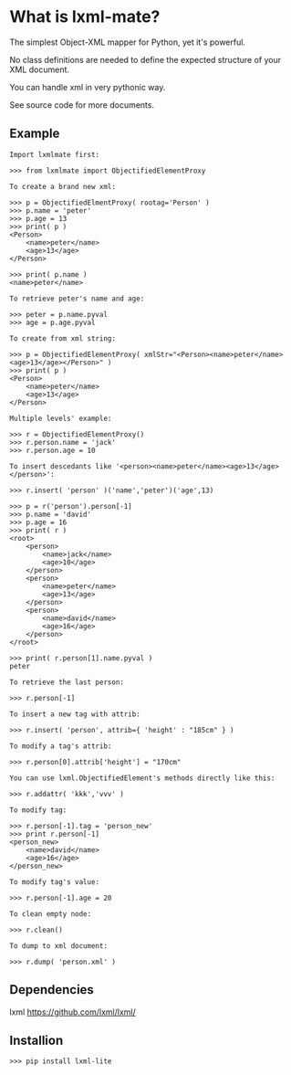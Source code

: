 
What is lxml-mate?
=================

The simplest Object-XML mapper for Python, yet it's powerful.

No class definitions are needed to define the expected structure of your XML document.

You can handle xml in very pythonic way.

See source code for more documents.


Example
-------

	Import lxmlmate first:

	>>> from lxmlmate import ObjectifiedElementProxy
	
	To create a brand new xml:

    >>> p = ObjectifiedElmentProxy( rootag='Person' )
    >>> p.name = 'peter'
    >>> p.age = 13
    >>> print( p )
    <Person>
        <name>peter</name>
        <age>13</age>
    </Person>
    
    >>> print( p.name )
    <name>peter</name>
    
    To retrieve peter's name and age:
    
    >>> peter = p.name.pyval
    >>> age = p.age.pyval

    To create from xml string:

    >>> p = ObjectifiedElementProxy( xmlStr="<Person><name>peter</name><age>13</age></Person>" )
    >>> print( p )
    <Person>
        <name>peter</name>
        <age>13</age>
    </Person>

    Multiple levels' example:

    >>> r = ObjectifiedElementProxy()
    >>> r.person.name = 'jack' 
    >>> r.person.age = 10

    To insert descedants like '<person><name>peter</name><age>13</age></person>':
    
    >>> r.insert( 'person' )('name','peter')('age',13)

    >>> p = r('person').person[-1]
    >>> p.name = 'david'
    >>> p.age = 16
    >>> print( r )
    <root>
        <person>
            <name>jack</name>
            <age>10</age>
        </person>
        <person>
            <name>peter</name>
            <age>13</age>
        </person>
        <person>
            <name>david</name>
            <age>16</age>
        </person>
    </root>
    
    >>> print( r.person[1].name.pyval )
    peter
    
    To retrieve the last person:
    
    >>> r.person[-1]
    
    To insert a new tag with attrib:
    
    >>> r.insert( 'person', attrib={ 'height' : "185cm" } )
	
	To modify a tag's attrib:
	
	>>> r.person[0].attrib['height'] = "170cm" 
    
	You can use lxml.ObjectifiedElement's methods directly like this:
	
	>>> r.addattr( 'kkk','vvv' )
	
	To modify tag:
	
	>>> r.person[-1].tag = 'person_new'
	>>> print r.person[-1]
	<person_new> 	    
        <name>david</name>
        <age>16</age>
	</person_new>
	
	To modify tag's value:
	
	>>> r.person[-1].age = 20
	
    To clean empty node:
    
    >>> r.clean()
    
	To dump to xml document:
	
	>>> r.dump( 'person.xml' ) 
    

Dependencies
------------
lxml https://github.com/lxml/lxml/

Installion
----------
	>>> pip install lxml-lite






